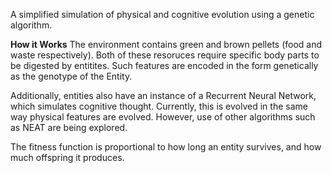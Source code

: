 A simplified simulation of physical and cognitive evolution using a genetic algorithm. 

**How it Works**
The environment contains green and brown pellets (food and waste respectively). Both of these resoruces require specific body parts to be digested by entitites. Such features are encoded in the form genetically as the genotype of the Entity. 

Additionally, entities also have an instance of a Recurrent Neural Network, which simulates cognitive thought. Currently, this is evolved in the same way physical features are evolved. However, use of other algorithms such as NEAT are being explored.

The fitness function is proportional to how long an entity survives, and how much offspring it produces.

